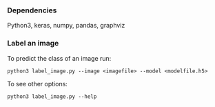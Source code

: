 ### Dependencies
Python3, keras, numpy, pandas, graphviz

### Label an image
To predict the class of an image run:
```
python3 label_image.py --image <imagefile> --model <modelfile.h5>
```

To see other options:
```
python3 label_image.py --help
```
